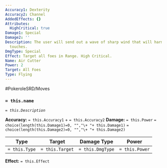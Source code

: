 ```yaml
---
Accuracy1: Dexterity
Accuracy2: Channel
AddedEffects: {}
Attributes:
  HighCritical: true
Damage1: Special
Damage2: ''
Description: The user will send out a wave of sharp wind that will harm anything it
  touches.
DmgType: Special
Effect: Target all foes in Range. High Critical.
Name: Air Cutter
Power: 2
Target: All Foes
Type: Flying
---
```


#PokeroleSRD/Moves

### `= this.name` 
*`= this.Description`*

**Accuracy:** `= this.Accuracy1` + `= this.Accuracy2`
**Damage:** `= this.Power` `= choice(length(this.Damage1)=0, "","\+ "+ this.Damage1)` `= choice(length(this.Damage2)=0, "","\+ "+ this.Damage2)`

| Type          | Target          | Damage Type          | Power          |
| ------------- | --------------- | ---------------- | -------------- |
| `= this.Type` | `= this.Target` | `= this.DmgType` | `= this.Power` | 

**Effect:** `= this.Effect`